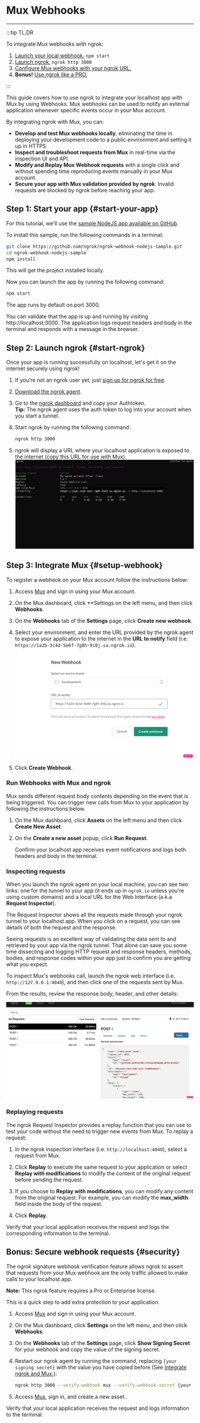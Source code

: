 # Mux Webhooks
------------

:::tip TL;DR

To integrate Mux webhooks with ngrok:
1. [Launch your local webhook.](#start-your-app) `npm start`
1. [Launch ngrok.](#start-ngrok) `ngrok http 3000`
1. [Configure Mux webhooks with your ngrok URL.](#setup-webhook)
1. **Bonus!** [Use ngrok like a PRO.](#security)

:::


This guide covers how to use ngrok to integrate your localhost app with Mux by using Webhooks.
Mux webhooks can be used to notify an external application whenever specific events occur in your Mux account. 

By integrating ngrok with Mux, you can:

- **Develop and test Mux webhooks locally**, eliminating the time in deploying your development code to a public environment and setting it up in HTTPS.
- **Inspect and troubleshoot requests from Mux** in real-time via the inspection UI and API.
- **Modify and Replay Mux Webhook requests** with a single click and without spending time reproducing events manually in your Mux account.
- **Secure your app with Mux validation provided by ngrok**. Invalid requests are blocked by ngrok before reaching your app.


## **Step 1**: Start your app {#start-your-app}

For this tutorial, we'll use the [sample NodeJS app available on GitHub](https://github.com/ngrok/ngrok-webhook-nodejs-sample). 

To install this sample, run the following commands in a terminal:

```bash
git clone https://github.com/ngrok/ngrok-webhook-nodejs-sample.git
cd ngrok-webhook-nodejs-sample
npm install
```

This will get the project installed locally.

Now you can launch the app by running the following command: 

```bash
npm start
```

The app runs by default on port 3000. 

You can validate that the app is up and running by visiting http://localhost:3000. The application logs request headers and body in the terminal and responds with a message in the browser.


## **Step 2**: Launch ngrok {#start-ngrok}

Once your app is running successfully on localhost, let's get it on the internet securely using ngrok! 

1. If you're not an ngrok user yet, just [sign up for ngrok for free](https://ngrok.com/signup).

1. [Download the ngrok agent](https://ngrok.com/download).

1. Go to the [ngrok dashboard](https://dashboard.ngrok.com) and copy your Authtoken. <br />
    **Tip:** The ngrok agent uses the auth token to log into your account when you start a tunnel.
    
1. Start ngrok by running the following command:
    ```bash
    ngrok http 3000
    ```

1. ngrok will display a URL where your localhost application is exposed to the internet (copy this URL for use with Mux).
    ![ngrok agent running](/img/integrations/launch_ngrok_tunnel.png)


## **Step 3**: Integrate Mux {#setup-webhook}

To register a webhook on your Mux account follow the instructions below:

1. Access [Mux](https://www.mux.com/) and sign in using your Mux account.

1. On the Mux dashboard, click **Settings on the left menu, and then click **Webhooks**.

1. On the **Webhooks** tab of the **Settings** page, click **Create new webhook**.

1. Select your environment, and enter the URL provided by the ngrok agent to expose your application to the internet in the **URL to notify** field (i.e. `https://1a2b-3c4d-5e6f-7g8h-9i0j.sa.ngrok.io`).
    ![mux URL to Publish](img/ngrok_url_configuration_mux.png)

1. Click **Create Webhook**.


### Run Webhooks with Mux and ngrok

Mux sends different request body contents depending on the event that is being triggered.
You can trigger new calls from Mux to your application by following the instructions below.

1. On the Mux dashboard, click **Assets** on the left menu and then click **Create New Asset**.

1. On the **Create a new asset** popup, click **Run Request**.

    Confirm your localhost app receives event notifications and logs both headers and body in the terminal.


### Inspecting requests

When you launch the ngrok agent on your local machine, you can see two links: one for the tunnel to your app (it ends up in `ngrok.io` unless you're using custom domains) and a local URL for the Web Interface (a.k.a **Request Inspector**).

The Request Inspector shows all the requests made through your ngrok tunnel to your localhost app. When you click on a request, you can see details of both the request and the response.

Seeing requests is an excellent way of validating the data sent to and retrieved by your app via the ngrok tunnel. That alone can save you some time dissecting and logging HTTP request and response headers, methods, bodies, and response codes within your app just to confirm you are getting what you expect.

To inspect Mux's webhooks call, launch the ngrok web interface (i.e. `http://127.0.0.1:4040`), and then click one of the requests sent by Mux.

From the results, review the response body, header, and other details:

![ngrok Request Inspector](img/ngrok_introspection_mux_webhooks.png)


### Replaying requests

The ngrok Request Inspector provides a replay function that you can use to test your code without the need to trigger new events from Mux. To replay a request:

1. In the ngrok inspection interface (i.e. `http://localhost:4040`), select a request from Mux.

1. Click **Replay** to execute the same request to your application or select **Replay with modifications** to modify the content of the original request before sending the request.

1. If you choose to **Replay with modifications**, you can modify any content from the original request. For example, you can modify the **max_width** field inside the body of the request.

1. Click **Replay**.

Verify that your local application receives the request and logs the corresponding information to the terminal.


## **Bonus**: Secure webhook requests {#security}

The ngrok signature webhook verification feature allows ngrok to assert that requests from your Mux webhook are the only traffic allowed to make calls to your localhost app.

**Note:** This ngrok feature requires a Pro or Enterprise license.

This is a quick step to add extra protection to your application.

1. Access [Mux](https://www.mux.com/) and sign in using your Mux account.

1. On the Mux dashboard, click **Settings** on the left menu, and then click **Webhooks**.

1. On the **Webhooks** tab of the **Settings** page, click **Show Signing Secret** for your webhook and copy the value of the signing secret.

1. Restart our ngrok agent by running the command, replacing `{your signing secret}` with the value you have copied before (See [Integrate ngrok and Mux.](#setup-webhook)):
    ```bash
    ngrok http 3000 --verify-webhook mux --verify-webhook-secret {your signing secret}
    ```

1. Access [Mux](https://www.mux.com/), sign in, and create a new asset.

Verify that your local application receives the request and logs information to the terminal.
